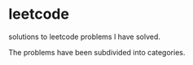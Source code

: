 # leetcode
solutions to leetcode problems I have solved.

The problems have been subdivided into categories.

